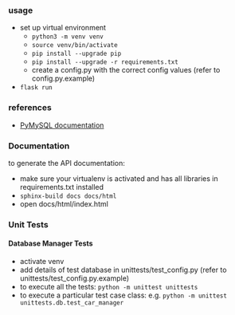 ### usage
- set up virtual environment
  * `python3 -m venv venv`
  * `source venv/bin/activate`
  * `pip install --upgrade pip`
  * `pip install --upgrade -r requirements.txt`
  * create a config.py with the correct config values (refer to config.py.example)
- `flask run`

### references
- [PyMySQL documentation](https://pymysql.readthedocs.io/en/latest/index.html)

### Documentation
to generate the API documentation: 
- make sure your virtualenv is activated and has all libraries in requirements.txt installed
- `sphinx-build docs docs/html`
- open docs/html/index.html

### Unit Tests
#### Database Manager Tests
- activate venv
- add details of test database in unittests/test_config.py (refer to unittests/test_config.py.example)
- to execute all the tests: `python -m unittest unittests`
- to execute a particular test case class: e.g. `python -m unittest unittests.db.test_car_manager`

